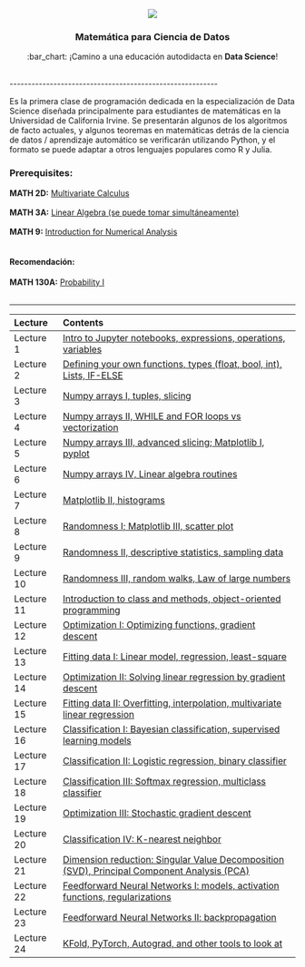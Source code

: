 <p align="center"> 
  <img src="../images/foto-github.png">
</p>

<h3 align="center">Matemática para Ciencia de Datos</h3>
<p align="center">
  :bar_chart: ¡Camino a una educación autodidacta en <strong>Data Science</strong>!
  <br><br>
</p>
---------------------------------------------------------

Es la primera clase de programación dedicada en la especialización de Data Science diseñada principalmente para estudiantes de matemáticas en la Universidad de California Irvine. Se presentarán algunos de los algoritmos de facto actuales, y algunos teoremas en matemáticas detrás de la ciencia de datos / aprendizaje automático se verificarán utilizando Python, y el formato se puede adaptar a otros lenguajes populares como R y Julia.

### Prerequisites: 
**MATH 2D:** [Multivariate Calculus](https://ocw.mit.edu/courses/mathematics/18-02-multivariable-calculus-fall-2007/)
<br><br>
**MATH 3A:** [Linear Algebra (se puede tomar simultáneamente)](https://ocw.mit.edu/courses/mathematics/18-06sc-linear-algebra-fall-2011/)
<br><br>
**MATH 9:** [Introduction for Numerical Analysis](https://ocw.mit.edu/courses/mathematics/18-330-introduction-to-numerical-analysis-spring-2004/)
<br><br>

#### Recomendación: 
**MATH 130A:** [Probability I](https://www.math.uci.edu/~isik/teaching/17S_MATH130A/)
<br><br>

----

| Lecture    | Contents |
|:----------|:--------|
|  Lecture 1 | [Intro to Jupyter notebooks, expressions, operations, variables](https://nbviewer.jupyter.org/github/scaomath/UCI-Math10/blob/master/Lectures/Lecture-01-introduction.ipynb) |
|  Lecture 2 | [Defining your own functions, types (float, bool, int), Lists, IF-ELSE](https://nbviewer.jupyter.org/github/scaomath/UCI-Math10/blob/master/Lectures/Lecture-02-Variables-and-Functions.ipynb)  |
|  Lecture 3 | [Numpy arrays I, tuples, slicing](https://nbviewer.jupyter.org/github/scaomath/UCI-Math10/blob/master/Lectures/Lecture-03-Numpy.ipynb) |
|  Lecture 4 | [Numpy arrays II, WHILE and FOR loops vs vectorization](https://nbviewer.jupyter.org/github/scaomath/UCI-Math10/blob/master/Lectures/Lecture-04-Loops-vs-Vectorization.ipynb) |
|  Lecture 5 | [Numpy arrays III, advanced slicing; Matplotlib I, pyplot](https://nbviewer.jupyter.org/github/scaomath/UCI-Math10/blob/master/Lectures/Lecture-05-Matplotlib.ipynb) |
|  Lecture 6 | [Numpy arrays IV, Linear algebra routines](https://nbviewer.jupyter.org/github/scaomath/UCI-Math10/blob/master/Lectures/Lecture-06-Linear-Algebra.ipynb) |
|  Lecture 7 | [Matplotlib II, histograms](https://nbviewer.jupyter.org/github/scaomath/UCI-Math10/blob/master/Lectures/Lecture-07-Histogram.ipynb)|
|  Lecture 8 | [Randomness I; Matplotlib III, scatter plot](https://nbviewer.jupyter.org/github/scaomath/UCI-Math10/blob/master/Lectures/Lecture-08-Randomness.ipynb)|
|  Lecture 9 | [Randomness II, descriptive statistics, sampling data](https://nbviewer.jupyter.org/github/scaomath/UCI-Math10/blob/master/Lectures/Lecture-09-Statistics.ipynb)|
|  Lecture 10 | [Randomness III, random walks, Law of large numbers](https://nbviewer.jupyter.org/github/scaomath/UCI-Math10/blob/master/Lectures/Lecture-10-Random-Walks.ipynb)|
|  Lecture 11 | [Introduction to class and methods, object-oriented programming](https://nbviewer.jupyter.org/github/scaomath/UCI-Math10/blob/master/Lectures/Lecture-11-Class.ipynb) |
|  Lecture 12 | [Optimization I: Optimizing functions, gradient descent](https://nbviewer.jupyter.org/github/scaomath/UCI-Math10/blob/master/Lectures/Lecture-12-Gradient-Descent.ipynb)|
|  Lecture 13 | [Fitting data I: Linear model, regression, least-square](https://nbviewer.jupyter.org/github/scaomath/UCI-Math10/blob/master/Lectures/Lecture-13-Linear-Regression.ipynb)|
|  Lecture 14 | [Optimization II: Solving linear regression by gradient descent](https://nbviewer.jupyter.org/github/scaomath/UCI-Math10/blob/master/Lectures/Lecture-14-Linear-Regression-II.ipynb)|
|  Lecture 15 | [Fitting data II: Overfitting, interpolation, multivariate linear regression](https://nbviewer.jupyter.org/github/scaomath/UCI-Math10/blob/master/Lectures/Lecture-15-Overfitting.ipynb)|
|  Lecture 16 | [Classification I: Bayesian classification, supervised learning models](https://nbviewer.jupyter.org/github/scaomath/UCI-Math10/blob/master/Lectures/Lecture-16-Classification-I.ipynb)|
|  Lecture 17 | [Classification II: Logistic regression, binary classifier](https://nbviewer.jupyter.org/github/scaomath/UCI-Math10/blob/master/Lectures/Lecture-17-Classification-II-Binary.ipynb)|
|  Lecture 18 | [Classification III: Softmax regression, multiclass classifier](https://nbviewer.jupyter.org/github/scaomath/UCI-Math10/blob/master/Lectures/Lecture-18-Classification-III-Multiclass.ipynb)|
|  Lecture 19 | [Optimization III: Stochastic gradient descent](https://nbviewer.jupyter.org/github/scaomath/UCI-Math10/blob/master/Lectures/Lecture-19-Stochastic-Gradient-Descent.ipynb)|
|  Lecture 20 | [Classification IV: K-nearest neighbor](https://nbviewer.jupyter.org/github/scaomath/UCI-Math10/blob/master/Lectures/Lecture-20-K-Nearest-Neighbor.ipynb)|
|  Lecture 21 | [Dimension reduction: Singular Value Decomposition (SVD), Principal Component Analysis (PCA)](https://nbviewer.jupyter.org/github/scaomath/UCI-Math10/blob/master/Lectures/Lecture-21-Principal-Component-Analysis.ipynb)|
|  Lecture 22 | [Feedforward Neural Networks I: models, activation functions, regularizations](https://github.com/scaomath/UCI-Math10/blob/master/Lectures/Lecture-22-Neural-Network-I.ipynb) |
|  Lecture 23 | [Feedforward Neural Networks II: backpropagation](https://github.com/scaomath/UCI-Math10/blob/master/Lectures/Lecture-23-Neural-Network-II.ipynb) |
|  Lecture 24 | [KFold, PyTorch, Autograd, and other tools to look at](https://nbviewer.jupyter.org/github/scaomath/UCI-Math10/blob/master/Lectures/Lecture-24-Advanced-Tricks.ipynb) |

